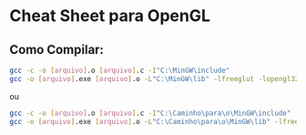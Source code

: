 # Cheat Sheet para OpenGL

## Como Compilar:

```sh
gcc -c -o [arquivo].o [arquivo].c -I"C:\MinGW\include"
gcc -o [arquivo].exe [arquivo].o -L"C:\MinGW\lib" -lfreeglut -lopengl32 -lglu32
```

ou

```sh
gcc -c -o [arquivo].o [arquivo].c -I"C:\Caminho\para\o\MinGW\include"
gcc -o [arquivo].exe [arquivo].o -L"C:\Caminho\para\o\MinGW\lib" -lfreeglut -lopengl32 -lglu32
```